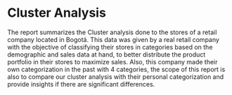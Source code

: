 # Cluster Analysis
The report summarizes the Cluster analysis done to the stores of a retail company located in Bogotá. This data was given by a real retail company with the objective of classifying their stores in categories based on the demographic and sales data at hand, to better distribute the product portfolio in their stores to maximize sales. Also, this company made their own categorization in the past with 4 categories, the scope of this report is also to compare our cluster analysis with their personal categorization and provide insights if there are significant differences.
